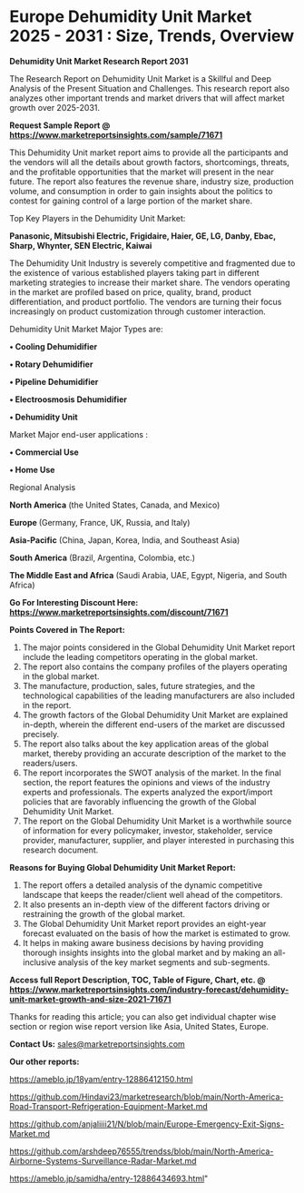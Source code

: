 # Europe Dehumidity Unit Market 2025 - 2031 : Size, Trends, Overview

<strong>Dehumidity Unit Market Research Report 2031</strong>

The Research Report on Dehumidity Unit Market is a Skillful and Deep Analysis of the Present Situation and Challenges. This research report also analyzes other important trends and market drivers that will affect market growth over 2025-2031.

<strong>Request Sample Report @ <a href=https://www.marketreportsinsights.com/sample/71671>https://www.marketreportsinsights.com/sample/71671</a></strong>

This Dehumidity Unit market report aims to provide all the participants and the vendors will all the details about growth factors, shortcomings, threats, and the profitable opportunities that the market will present in the near future. The report also features the revenue share, industry size, production volume, and consumption in order to gain insights about the politics to contest for gaining control of a large portion of the market share.

Top Key Players in the Dehumidity Unit Market:

<strong>Panasonic, Mitsubishi Electric, Frigidaire, Haier, GE, LG, Danby, Ebac, Sharp, Whynter, SEN Electric, Kaiwai</strong>

The Dehumidity Unit Industry is severely competitive and fragmented due to the existence of various established players taking part in different marketing strategies to increase their market share. The vendors operating in the market are profiled based on price, quality, brand, product differentiation, and product portfolio. The vendors are turning their focus increasingly on product customization through customer interaction.

Dehumidity Unit Market Major Types are:

<strong>• Cooling Dehumidifier

• Rotary Dehumidifier

• Pipeline Dehumidifier

• Electroosmosis Dehumidifier

• Dehumidity Unit</strong>

Market Major end-user applications :

<strong>• Commercial Use

• Home Use</strong>

Regional Analysis

</u><strong><b>North America</b></strong> (the United States, Canada, and Mexico)

<strong><b>Europe </b></strong>(Germany, France, UK, Russia, and Italy)

<strong><b>Asia-Pacific</b></strong> (China, Japan, Korea, India, and Southeast Asia)

<strong><b>South America</b></strong> (Brazil, Argentina, Colombia, etc.)

<strong><b>The Middle East and Africa</b></strong> (Saudi Arabia, UAE, Egypt, Nigeria, and South Africa)

<strong>Go For Interesting Discount Here: <a href=https://www.marketreportsinsights.com/discount/71671>https://www.marketreportsinsights.com/discount/71671</a></strong>

<strong>Points Covered in The Report:</strong>
<ol>
  <li>The major points considered in the Global Dehumidity Unit Market report include the leading competitors operating in the global market.</li>
  <li>The report also contains the company profiles of the players operating in the global market.</li>
  <li>The manufacture, production, sales, future strategies, and the technological capabilities of the leading manufacturers are also included in the report.</li>
  <li>The growth factors of the Global Dehumidity Unit Market are explained in-depth, wherein the different end-users of the market are discussed precisely.</li>
  <li>The report also talks about the key application areas of the global market, thereby providing an accurate description of the market to the readers/users.</li>
  <li>The report incorporates the SWOT analysis of the market. In the final section, the report features the opinions and views of the industry experts and professionals. The experts analyzed the export/import policies that are favorably influencing the growth of the Global Dehumidity Unit Market.</li>
  <li>The report on the Global Dehumidity Unit Market is a worthwhile source of information for every policymaker, investor, stakeholder, service provider, manufacturer, supplier, and player interested in purchasing this research document.</li>
</ol>
<strong>Reasons for Buying Global Dehumidity Unit Market Report:</strong>

<ol>
  <li>The report offers a detailed analysis of the dynamic competitive landscape that keeps the reader/client well ahead of the competitors.</li>
  <li>It also presents an in-depth view of the different factors driving or restraining the growth of the global market.</li>
  <li>The Global Dehumidity Unit Market report provides an eight-year forecast evaluated on the basis of how the market is estimated to grow.</li>
  <li>It helps in making aware business decisions by having providing thorough insights insights into the global market and by making an all-inclusive analysis of the key market segments and sub-segments.</li>
</ol>
<strong>Access full Report Description, TOC, Table of Figure, Chart, etc. @ <a href=https://www.marketreportsinsights.com/industry-forecast/dehumidity-unit-market-growth-and-size-2021-71671>https://www.marketreportsinsights.com/industry-forecast/dehumidity-unit-market-growth-and-size-2021-71671</a></strong>


Thanks for reading this article; you can also get individual chapter wise section or region wise report version like Asia, United States, Europe.

<strong>Contact Us:</strong>
sales@marketreportsinsights.com

<strong>Our other reports:</strong>

<a href=https://ameblo.jp/18yam/entry-12886412150.html>https://ameblo.jp/18yam/entry-12886412150.html</a>

<a href=https://github.com/Hindavi23/marketresearch/blob/main/North-America-Road-Transport-Refrigeration-Equipment-Market.md>https://github.com/Hindavi23/marketresearch/blob/main/North-America-Road-Transport-Refrigeration-Equipment-Market.md</a>

<a href=https://github.com/anjaliiii21/N/blob/main/Europe-Emergency-Exit-Signs-Market.md>https://github.com/anjaliiii21/N/blob/main/Europe-Emergency-Exit-Signs-Market.md</a>

<a href=https://github.com/arshdeep76555/trendss/blob/main/North-America-Airborne-Systems-Surveillance-Radar-Market.md>https://github.com/arshdeep76555/trendss/blob/main/North-America-Airborne-Systems-Surveillance-Radar-Market.md</a>

<a href=https://ameblo.jp/samidha/entry-12886434693.html>https://ameblo.jp/samidha/entry-12886434693.html</a>"
